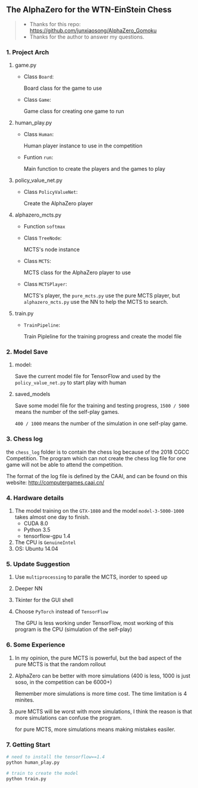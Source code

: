 ## The AlphaZero for the WTN-EinStein Chess

>* Thanks for this repo: https://github.com/junxiaosong/AlphaZero_Gomoku
>* Thanks for the author to answer my questions. 

### 1. Project Arch
1. game.py
    * Class `Board`: 

      Board class for the game to use

    * Class `Game`: 

      Game class for creating one game to run 
2. human_play.py
    * Class `Human`: 

      Human player instance to use in the competition

    * Funtion `run`: 

      Main function to create the players and the games to play
3. policy_value_net.py
    * Class `PolicyValueNet`: 

      Create the AlphaZero player
4. alphazero_mcts.py
    * Function `softmax`

    * Class `TreeNode`: 

      MCTS's node instance

    * Class `MCTS`: 

      MCTS class for the AlphaZero player to use

    * Class `MCTSPlayer`: 

      MCTS's player, the `pure_mcts.py`  use the pure MCTS player, but `alphazero_mcts.py` use the NN to help the MCTS to search.
5. train.py
    * `TrainPipeline`: 

      Train Pipleline for the training progress and create the model file

### 2. Model Save

1. model: 

   Save the current model file for TensorFlow and used by the `policy_value_net.py` to start play with human

2. saved_models

   Save some model file for the training and testing progress, `1500 / 5000` means the number of the self-play games.

   `400 / 1000` means the number of the simulation in one self-play game. 

### 3. Chess log

the  `chess_log` folder is to contain the chess log because of the 2018 CGCC Competition. The program which can not create the chess log file for one game will not be able to attend the competition.

The format of the log file is defined by the CAAI, and can be found on this website: http://computergames.caai.cn/

### 4. Hardware details

1. The model training on the `GTX-1080` and the model `model-3-5000-1000` takes almost one day to finish.
   * CUDA 8.0
   * Python 3.5
   * tensorflow-gpu 1.4 
2. The CPU is `GenuineIntel`
3. OS: Ubuntu 14.04

### 5. Update Suggestion

1. Use  `multiprocessing` to paralle the MCTS, inorder to speed up

2. Deeper NN

3. Tkinter for the GUI shell

4. Choose `PyTorch` instead of `TensorFlow`

   The GPU is less working under TensorFlow, most working of this program is the CPU (simulation of the self-play)

### 6. Some Experience

1. In my opinion, the pure MCTS is powerful, but the bad aspect of the pure MCTS is that the random rollout

2. AlphaZero can be better with more simulations (400 is less, 1000 is just soso, in the competition can be 6000+)

   Remember more simulations is more time cost. The time limitation is 4 minites.

3. pure MCTS will be worst with more simulations, I think the reason is that more simulations can confuse the program.

   for pure MCTS, more simulations means making mistakes easiler.

### 7. Getting Start

```python
# need to install the tensorflow==1.4
python human_play.py

# train to create the model
python train.py
```

